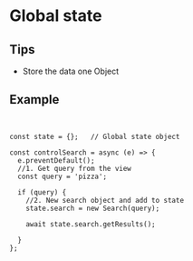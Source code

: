 # Global state

## Tips

- Store the data one Object

## Example

<pre><code>

const state = {};   // Global state object

const controlSearch = async (e) => {
  e.preventDefault();
  //1. Get query from the view
  const query = 'pizza';

  if (query) {
    //2. New search object and add to state
    state.search = new Search(query);

    await state.search.getResults();

  }
};
</code></pre>
